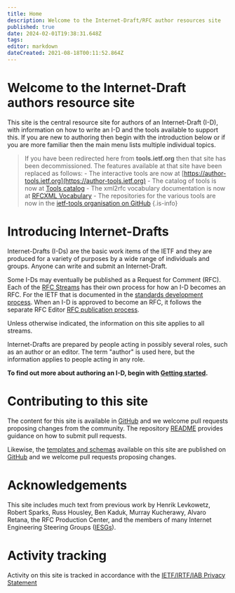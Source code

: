 ```yaml
---
title: Home
description: Welcome to the Internet-Draft/RFC author resources site
published: true
date: 2024-02-01T19:38:31.648Z
tags: 
editor: markdown
dateCreated: 2021-08-18T00:11:52.864Z
---
```


# Welcome to the Internet-Draft authors resource site

This site is the central resource site for authors of an Internet-Draft (I-D), with information on how to write an I-D and the tools available to support this. If you are new to authoring then begin with the introduction below or if you are more familiar then the main menu lists multiple individual topics.

> If you have been redirected here from **tools.ietf.org** then that site has been decommissioned.  The features available at that site have been replaced as follows:
> \- The interactive tools are now at [https://author-tools.ietf.org](https://author-tools.ietf.org)
> \- The catalog of tools is now at [Tools catalog](/tools-catalog)
> \- The xml2rfc vocabulary documentation is now at [RFCXML Vocabulary](/rfcxml-vocabulary)
> \- The repositories for the various tools are now in the [ietf-tools organisation on GitHub](https://github.com/ietf-tools)
{.is-info}

# Introducing Internet-Drafts

Internet-Drafts (I-Ds) are the basic work items of the IETF and they are produced for a variety of purposes by a wide range of individuals and groups. Anyone can write and submit an Internet-Draft. 

Some I-Ds may eventually be published as a Request for Comment (RFC).  Each of the [RFC Streams](https://rfc-editor.org/info/rfc8729) has their own process for how an I-D becomes an RFC.  For the IETF that is documented in the [standards development process](https://www.ietf.org/standards/process/).  When an I-D is approved to become an RFC, it follows the separate RFC Editor [RFC publication process](https://www.rfc-editor.org/pubprocess/).

Unless otherwise indicated, the information on this site applies to all streams.

Internet-Drafts are prepared by people acting in possibly several roles, such as an author or an editor. The term "author" is used here, but the information applies to people acting in any role.

**To find out more about authoring an I-D, begin with [Getting started](/getting-started).**

# Contributing to this site

The content for this site is available in [GitHub](https://github.com/ietf/authors.ietf.org) and we welcome pull requests proposing changes from the community. The repository [README](https://github.com/ietf-authors/authors.ietf.org/blob/main/README.md) provides guidance on how to submit pull requests.

Likewise, the [templates and schemas](/templates-and-schemas) available on this site are published on [GitHub](https://github.com/ietf-authors/rfcxml-templates-and-schemas) and we welcome pull requests proposing changes.

# Acknowledgements

This site includes much text from previous work by Henrik Levkowetz, Robert Sparks, Russ Housley, Ben Kaduk, Murray Kucherawy, Alvaro Retana, the RFC Production Center, and the members of many Internet Engineering Steering Groups ([IESGs](https://www.ietf.org/iesg/)).

# Activity tracking

Activity on this site is tracked in accordance with the [IETF/IRTF/IAB Privacy Statement](https://www.ietf.org/privacy-statement/)


